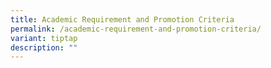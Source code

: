 ```yaml
---
title: Academic Requirement and Promotion Criteria
permalink: /academic-requirement-and-promotion-criteria/
variant: tiptap
description: ""
---
```

